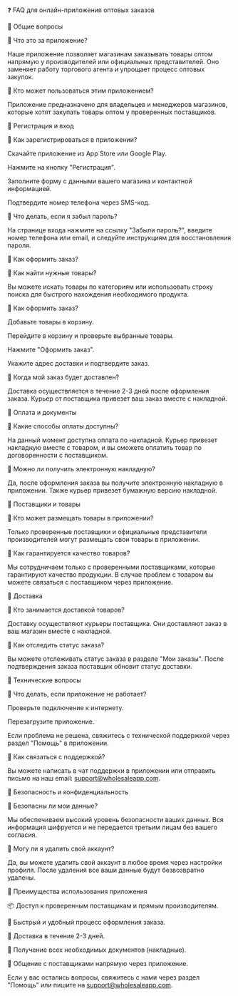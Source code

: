 ❓ FAQ для онлайн-приложения оптовых заказов

🔹 Общие вопросы

📌 Что это за приложение?

Наше приложение позволяет магазинам заказывать товары оптом напрямую у производителей или официальных представителей. Оно заменяет работу торгового агента и упрощает процесс оптовых закупок.

📌 Кто может пользоваться этим приложением?

Приложение предназначено для владельцев и менеджеров магазинов, которые хотят закупать товары оптом у проверенных поставщиков.

🔹 Регистрация и вход

📌 Как зарегистрироваться в приложении?

Скачайте приложение из App Store или Google Play.

Нажмите на кнопку "Регистрация".

Заполните форму с данными вашего магазина и контактной информацией.

Подтвердите номер телефона через SMS-код.

📌 Что делать, если я забыл пароль?

На странице входа нажмите на ссылку "Забыли пароль?", введите номер телефона или email, и следуйте инструкциям для восстановления пароля.

🔹 Как оформить заказ?

📌 Как найти нужные товары?

Вы можете искать товары по категориям или использовать строку поиска для быстрого нахождения необходимого продукта.

📌 Как оформить заказ?

Добавьте товары в корзину.

Перейдите в корзину и проверьте выбранные товары.

Нажмите "Оформить заказ".

Укажите адрес доставки и подтвердите заказ.

📌 Когда мой заказ будет доставлен?

Доставка осуществляется в течение 2-3 дней после оформления заказа. Курьер от поставщика привезет ваш заказ вместе с накладной.

🔹 Оплата и документы

📌 Какие способы оплаты доступны?

На данный момент доступна оплата по накладной. Курьер привезет накладную вместе с товаром, и вы сможете оплатить товар по договоренности с поставщиком.

📌 Можно ли получить электронную накладную?

Да, после оформления заказа вы получите электронную накладную в приложении. Также курьер привезет бумажную версию накладной.

🔹 Поставщики и товары

📌 Кто может размещать товары в приложении?

Только проверенные поставщики и официальные представители производителей могут размещать свои товары в приложении.

📌 Как гарантируется качество товаров?

Мы сотрудничаем только с проверенными поставщиками, которые гарантируют качество продукции. В случае проблем с товаром вы можете связаться с поставщиком через приложение.

🔹 Доставка

📌 Кто занимается доставкой товаров?

Доставку осуществляют курьеры поставщика. Они доставляют заказ в ваш магазин вместе с накладной.

📌 Как отследить статус заказа?

Вы можете отслеживать статус заказа в разделе "Мои заказы". После подтверждения заказа поставщик обновит статус доставки.

🔹 Технические вопросы

📌 Что делать, если приложение не работает?

Проверьте подключение к интернету.

Перезагрузите приложение.

Если проблема не решена, свяжитесь с технической поддержкой через раздел "Помощь" в приложении.

📌 Как связаться с поддержкой?

Вы можете написать в чат поддержки в приложении или отправить письмо на наш email: support@wholesaleapp.com.

🔹 Безопасность и конфиденциальность

📌 Безопасны ли мои данные?

Мы обеспечиваем высокий уровень безопасности ваших данных. Вся информация шифруется и не передается третьим лицам без вашего согласия.

📌 Могу ли я удалить свой аккаунт?

Да, вы можете удалить свой аккаунт в любое время через настройки профиля. После удаления все ваши данные будут безвозвратно удалены.

🔹 Преимущества использования приложения

📦 Доступ к проверенным поставщикам и прямым производителям.

🛒 Быстрый и удобный процесс оформления заказа.

🚚 Доставка в течение 2-3 дней.

📄 Получение всех необходимых документов (накладные).

💬 Общение с поставщиками напрямую через приложение.

Если у вас остались вопросы, свяжитесь с нами через раздел "Помощь" или пишите на support@wholesaleapp.com.
